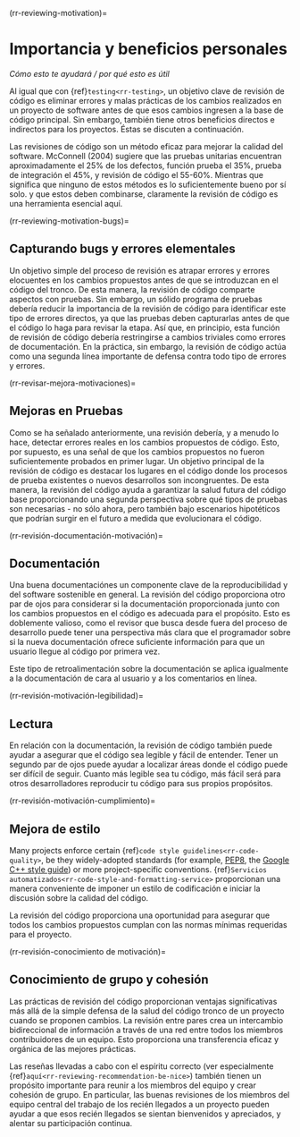 (rr-reviewing-motivation)=
<!-- omit in toc -->
# Importancia y beneficios personales

*Cómo esto te ayudará / por qué esto es útil*

Al igual que con {ref}`testing<rr-testing>`, un objetivo clave de revisión de código es eliminar errores y malas prácticas de los cambios realizados en un proyecto de software antes de que esos cambios ingresen a la base de código principal. Sin embargo, también tiene otros beneficios directos e indirectos para los proyectos. Éstas se discuten a continuación.

Las revisiones de código son un método eficaz para mejorar la calidad del software. McConnell (2004) sugiere que las pruebas unitarias encuentran aproximadamente el 25% de los defectos, función prueba el 35%, prueba de integración el 45%, y revisión de código el 55-60%. Mientras que significa que ninguno de estos métodos es lo suficientemente bueno por sí solo. y que estos deben combinarse, claramente la revisión de código es una herramienta esencial aquí.

(rr-reviewing-motivation-bugs)=
## Capturando bugs y errores elementales

Un objetivo simple del proceso de revisión es atrapar errores y errores elocuentes en los cambios propuestos antes de que se introduzcan en el código del tronco. De esta manera, la revisión de código comparte aspectos con pruebas. Sin embargo, un sólido programa de pruebas debería reducir la importancia de la revisión de código para identificar este tipo de errores directos, ya que las pruebas deben capturarlas antes de que el código lo haga para revisar la etapa. Así que, en principio, esta función de revisión de código debería restringirse a cambios triviales como errores de documentación. En la práctica, sin embargo, la revisión de código actúa como una segunda línea importante de defensa contra todo tipo de errores y errores.

(rr-revisar-mejora-motivaciones)=
## Mejoras en Pruebas

Como se ha señalado anteriormente, una revisión debería, y a menudo lo hace, detectar errores reales en los cambios propuestos de código. Esto, por supuesto, es una señal de que los cambios propuestos no fueron suficientemente probados en primer lugar. Un objetivo principal de la revisión de código es destacar los lugares en el código donde los procesos de prueba existentes o nuevos desarrollos son incongruentes. De esta manera, la revisión del código ayuda a garantizar la salud futura del código base proporcionando una segunda perspectiva sobre qué tipos de pruebas son necesarias - no sólo ahora, pero también bajo escenarios hipotéticos que podrían surgir en el futuro a medida que evolucionara el código.

(rr-revisión-documentación-motivación)=
## Documentación

<!--SiccarPoint notes a whole section on documentation is justified in the book!-->
Una buena documentación<!--la referencia va aquí una vez que existe la sección-->es un componente clave de la reproducibilidad y del software sostenible en general. La revisión del código proporciona otro par de ojos para considerar si la documentación proporcionada junto con los cambios propuestos en el código es adecuada para el propósito. Esto es doblemente valioso, como el revisor que busca desde fuera del proceso de desarrollo puede tener una perspectiva más clara que el programador sobre si la nueva documentación ofrece suficiente información para que un usuario llegue al código por primera vez.

Este tipo de retroalimentación sobre la documentación se aplica igualmente a la documentación de cara al usuario y a los comentarios en línea.

(rr-revisión-motivación-legibilidad)=
## Lectura

En relación con la documentación, la revisión de código también puede ayudar a asegurar que el código sea legible y fácil de entender. Tener un segundo par de ojos puede ayudar a localizar áreas donde el código puede ser difícil de seguir. Cuanto más legible sea tu código, más fácil será para otros desarrolladores reproducir tu código para sus propios propósitos.

(rr-revisión-motivación-cumplimiento)=
## Mejora de estilo

Many projects enforce certain {ref}`code style guidelines<rr-code-quality>`, be they widely-adopted standards (for example, [PEP8](https://www.python.org/dev/peps/pep-0008/), the [Google C++ style guide](https://google.github.io/styleguide/cppguide.html)) or more project-specific conventions. 
{ref}`Servicios automatizados<rr-code-style-and-formatting-service>` proporcionan una manera conveniente de imponer un estilo de codificación e iniciar la discusión sobre la calidad del código.

La revisión del código proporciona una oportunidad para asegurar que todos los cambios propuestos cumplan con las normas mínimas requeridas para el proyecto.

(rr-revisión-conocimiento de motivación)=
## Conocimiento de grupo y cohesión

Las prácticas de revisión del código proporcionan ventajas significativas más allá de la simple defensa de la salud del código tronco de un proyecto cuando se proponen cambios. La revisión entre pares crea un intercambio bidireccional de información a través de una red entre todos los miembros contribuidores de un equipo. Esto proporciona una transferencia eficaz y orgánica de las mejores prácticas.

Las reseñas llevadas a cabo con el espíritu correcto (ver especialmente {ref}`aquí<rr-reviewing-recommendation-be-nice>`) también tienen un propósito importante para reunir a los miembros del equipo y crear cohesión de grupo. En particular, las buenas revisiones de los miembros del equipo central del trabajo de los recién llegados a un proyecto pueden ayudar a que esos recién llegados se sientan bienvenidos y apreciados, y alentar su participación continua.
